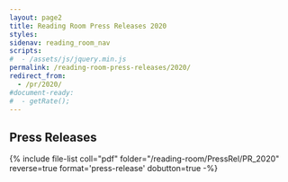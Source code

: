 ```yaml
---
layout: page2
title: Reading Room Press Releases 2020
styles:
sidenav: reading_room_nav
scripts:
#  - /assets/js/jquery.min.js
permalink: /reading-room-press-releases/2020/
redirect_from:
  - /pr/2020/
#document-ready:
#  - getRate();
---
```


## Press Releases

{% include file-list coll="pdf" folder="/reading-room/PressRel/PR_2020" reverse=true format='press-release' dobutton=true -%}

<!-- CONTENT END -->
